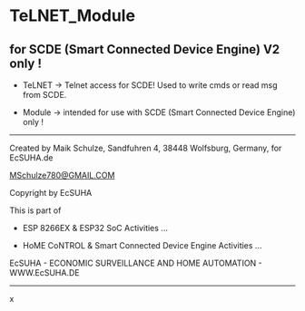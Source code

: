 # TeLNET_Module
## for SCDE (Smart Connected Device Engine) V2 only !

* TeLNET -> Telnet access for SCDE! Used to write cmds or read msg from SCDE.

* Module -> intended for use with SCDE (Smart Connected Device Engine) only !

---


Created by Maik Schulze, Sandfuhren 4, 38448 Wolfsburg, Germany, for EcSUHA.de

MSchulze780@GMAIL.COM

Copyright by EcSUHA

This is part of

- ESP 8266EX & ESP32 SoC Activities ...

- HoME CoNTROL & Smart Connected Device Engine Activities ...
 
EcSUHA - ECONOMIC SURVEILLANCE AND HOME AUTOMATION - WWW.EcSUHA.DE

---
 










x
